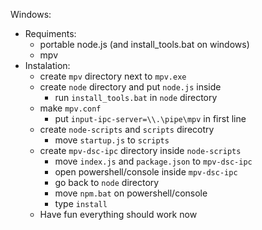 Windows:

- Requiments:
  - portable node.js (and install_tools.bat on windows)
  - mpv
- Instalation:
  - create `mpv` directory next to `mpv.exe`
  - create `node` directory and put `node.js` inside
    - run `install_tools.bat` in `node` directory
  - make `mpv.conf`
    - put `input-ipc-server=\\.\pipe\mpv` in first line
  - create `node-scripts` and `scripts` direcotry
    - move `startup.js` to `scripts`
  - create `mpv-dsc-ipc` directory inside `node-scripts`
    - move `index.js` and `package.json` to `mpv-dsc-ipc`
    - open powershell/console inside `mpv-dsc-ipc`
    - go back to `node` directory
    - move `npm.bat` on powershell/console
    - type `install`
  - Have fun everything should work now
